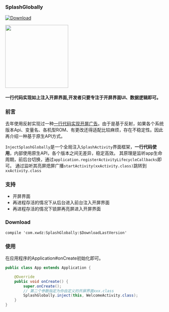 



### SplashGlobally

[![Download](https://api.bintray.com/packages/quinnhuang/widget/SplashGlobally/images/download.svg?version=0.0.1) ](https://bintray.com/quinnhuang/widget/SplashGlobally/0.0.1/link) 





<img src="./img/simple_splash.gif" width="200px">



#### 一行代码实现如上注入开屏界面,开发者只要专注于开屏界面UI、数据逻辑即可。

### 前言

去年使用反射实现过一种[一行代码实现开屏广告](http://xwcc.fun/2018/05/09/Android-Hook-%E4%B8%80%E8%A1%8C%E4%BB%A3%E7%A0%81%E5%AE%9E%E7%8E%B0%E5%BC%80%E5%B1%8F%E5%B9%BF%E5%91%8A/)。由于是基于反射，如果各个系统版本Api、变量名、各机型ROM、有更改还得适配比较麻烦，存在不稳定性。因此再介绍一种基于原生API方式。

`InjectSplashGlobally`是一个全局注入`SplashActivity`界面框架，**一行代码使用**，内部使用原生API，各个版本之间无差异，稳定高效。
其原理是监听app生命周期，前后台切换，通过`application.registerActivityLifecycleCallbacks`即可。
通过监听其亮屏熄屏广播`startActivity(xxActivity.class)`跳转到`xxActivity.class`

### 支持

- 开屏界面
- 再进程存活的情况下从后台进入前台注入开屏界面
- 再进程存活的情况下锁屏再亮屏进入开屏界面



### Download

```
compile 'com.xwdz:SplashGlobally:$DownloadLastVersion'
```



### 使用

在应用程序的Application#onCreate初始化即可。

```java
public class App extends Application {

    @Override
    public void onCreate() {
        super.onCreate();
        // 第二个参数指定为你自定义的开屏界面xxx.class
        SplashGlobally.inject(this, WelcomeActivity.class);
    }
}

```







 
